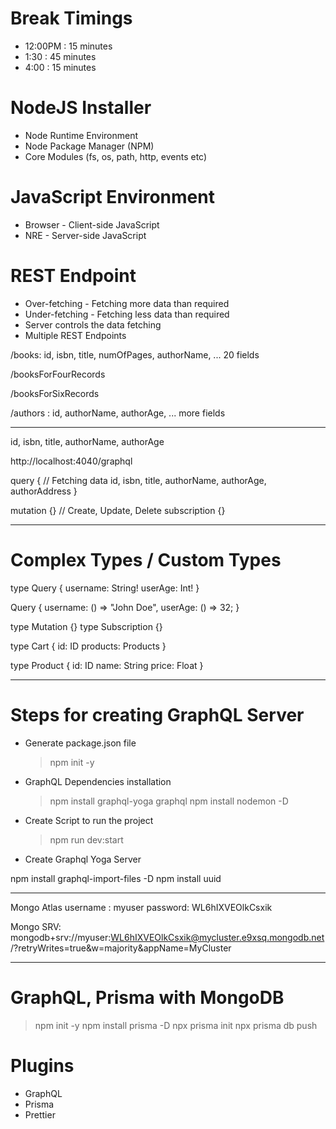 # Break Timings

- 12:00PM : 15 minutes
- 1:30 : 45 minutes
- 4:00 : 15 minutes

# NodeJS Installer

- Node Runtime Environment
- Node Package Manager (NPM)
- Core Modules (fs, os, path, http, events etc)

# JavaScript Environment

- Browser - Client-side JavaScript
- NRE - Server-side JavaScript

# REST Endpoint

- Over-fetching - Fetching more data than required
- Under-fetching - Fetching less data than required
- Server controls the data fetching
- Multiple REST Endpoints

/books: id, isbn, title, numOfPages, authorName, ... 20 fields

/booksForFourRecords

/booksForSixRecords

/authors : id, authorName, authorAge, ... more fields

---

id, isbn, title, authorName, authorAge

http://localhost:4040/graphql

query { // Fetching data
id,
isbn,
title,
authorName,
authorAge,
authorAddress
}

mutation {} // Create, Update, Delete
subscription {}

---

# Complex Types / Custom Types

type Query {
username: String!
userAge: Int!
}

Query {
username: () => "John Doe",
userAge: () => 32;
}

type Mutation {}
type Subscription {}

type Cart {
id: ID
products: Products
}

type Product {
id: ID
name: String
price: Float
}

---

# Steps for creating GraphQL Server

- Generate package.json file
  > npm init -y
- GraphQL Dependencies installation
  > npm install graphql-yoga graphql
  > npm install nodemon -D
- Create Script to run the project
  > npm run dev:start
- Create Graphql Yoga Server

npm install graphql-import-files -D
npm install uuid

---

Mongo Atlas
username : myuser
password: WL6hIXVEOlkCsxik

Mongo SRV:
mongodb+srv://myuser:WL6hIXVEOlkCsxik@mycluster.e9xsq.mongodb.net/?retryWrites=true&w=majority&appName=MyCluster

---

# GraphQL, Prisma with MongoDB

> npm init -y
> npm install prisma -D
> npx prisma init
> npx prisma db push

# Plugins

- GraphQL
- Prisma
- Prettier
